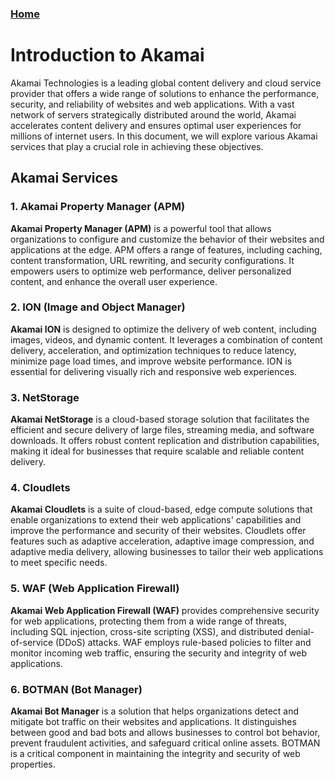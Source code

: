 ### [Home](/README.md)

# Introduction to Akamai

Akamai Technologies is a leading global content delivery and cloud service provider that offers a wide range of solutions to enhance the performance, security, and reliability of websites and web applications. With a vast network of servers strategically distributed around the world, Akamai accelerates content delivery and ensures optimal user experiences for millions of internet users. In this document, we will explore various Akamai services that play a crucial role in achieving these objectives.

## Akamai Services

### 1. Akamai Property Manager (APM)  
**Akamai Property Manager (APM)** is a powerful tool that allows organizations to configure and customize the behavior of their websites and applications at the edge. APM offers a range of features, including caching, content transformation, URL rewriting, and security configurations. It empowers users to optimize web performance, deliver personalized content, and enhance the overall user experience.

### 2. ION (Image and Object Manager)  
**Akamai ION** is designed to optimize the delivery of web content, including images, videos, and dynamic content. It leverages a combination of content delivery, acceleration, and optimization techniques to reduce latency, minimize page load times, and improve website performance. ION is essential for delivering visually rich and responsive web experiences.

### 3. NetStorage  
**Akamai NetStorage** is a cloud-based storage solution that facilitates the efficient and secure delivery of large files, streaming media, and software downloads. It offers robust content replication and distribution capabilities, making it ideal for businesses that require scalable and reliable content delivery.

### 4. Cloudlets  
**Akamai Cloudlets** is a suite of cloud-based, edge compute solutions that enable organizations to extend their web applications' capabilities and improve the performance and security of their websites. Cloudlets offer features such as adaptive acceleration, adaptive image compression, and adaptive media delivery, allowing businesses to tailor their web applications to meet specific needs.

### 5. WAF (Web Application Firewall)  
**Akamai Web Application Firewall (WAF)** provides comprehensive security for web applications, protecting them from a wide range of threats, including SQL injection, cross-site scripting (XSS), and distributed denial-of-service (DDoS) attacks. WAF employs rule-based policies to filter and monitor incoming web traffic, ensuring the security and integrity of web applications.

### 6. BOTMAN (Bot Manager)  
**Akamai Bot Manager** is a solution that helps organizations detect and mitigate bot traffic on their websites and applications. It distinguishes between good and bad bots and allows businesses to control bot behavior, prevent fraudulent activities, and safeguard critical online assets. BOTMAN is a critical component in maintaining the integrity and security of web properties.
